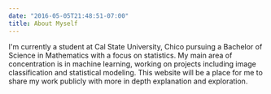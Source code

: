 ```yaml
---
date: "2016-05-05T21:48:51-07:00"
title: About Myself
---
```


I'm currently a student at Cal State University, Chico pursuing a Bachelor of Science in Mathematics with a focus on statistics. My main area of concentration is in machine learning, working on projects including image classification and statistical modeling. This website will be a place for me to share my work publicly with more in depth explanation and exploration.
